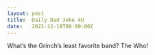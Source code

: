 ```yaml
---
layout: post
title:  Daily Dad Joke 4U
date:   2021-12-19T00:00:00Z
---
```

What’s the Grinch’s least favorite band? The Who!
